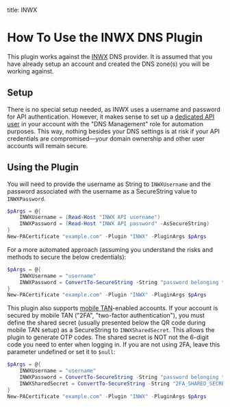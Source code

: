 title: INWX

# How To Use the INWX DNS Plugin

This plugin works against the [INWX](https://www.inwx.de/) DNS provider. It is assumed that you have already setup an account and created the DNS zone(s) you will be working against.

## Setup

There is no special setup needed, as INWX uses a username and password for API authentication. However, it makes sense to set up a [dedicated API user](https://www.inwx.de/en/account) in your account with the "DNS Management" role for automation purposes. This way, nothing besides your DNS settings is at risk if your API credentials are compromised—your domain ownership and other user accounts will remain secure.

## Using the Plugin

You will need to provide the username as String to `INWXUsername` and the password associated with the username as a SecureString value to `INWXPassword`.

```powershell
$pArgs = @{
    INWXUsername = (Read-Host "INWX API username")
    INWXPassword = (Read-Host "INWX API password" -AsSecureString)
}
New-PACertificate "example.com" -Plugin "INWX" -PluginArgs $pArgs
```

For a more automated approach (assuming you understand the risks and methods to secure the below credentials):

```powershell
$pArgs = @{
    INWXUsername = "username"
    INWXPassword = ConvertTo-SecureString -String "password belonging to username" -AsPlainText -Force
}
New-PACertificate "example.com" -Plugin "INWX" -PluginArgs $pArgs
```

This plugin also supports [mobile TAN](https://kb.inwx.com/en-us/5-customer-details/70-what-is-the-mobile-tan-service-and-how-can-i-activate-it)-enabled accounts. If your account is secured by mobile TAN ("2FA", "two-factor authentication"), you must define the shared secret (usually presented below the QR code during mobile TAN setup) as a SecureString to `INWXSharedSecret`. This allows the plugin to generate OTP codes. The shared secret is NOT not the 6-digit code you need to enter when logging in. If you are not using 2FA, leave this parameter undefined or set it to `$null`:

```powershell
$pArgs = @{
    INWXUsername = "username"
    INWXPassword = ConvertTo-SecureString -String "password belonging to username" -AsPlainText -Force
    INWXSharedSecret = ConvertTo-SecureString -String "2FA_SHARED_SECRET_32CHARS" -AsPlainText -Force
}
New-PACertificate "example.com" -Plugin "INWX" -PluginArgs $pArgs
```
